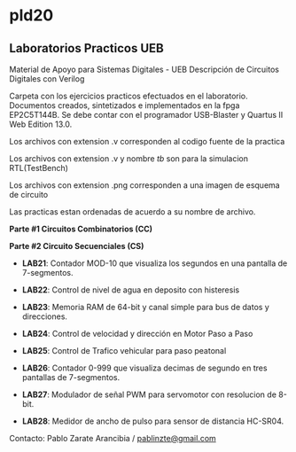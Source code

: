 # pld20
## Laboratorios Practicos UEB
Material de Apoyo para Sistemas Digitales - UEB
Descripción de Circuitos Digitales con Verilog

Carpeta con los ejercicios practicos efectuados en el laboratorio.
Documentos creados, sintetizados e implementados en la fpga EP2C5T144B.
Se debe contar con el programador USB-Blaster y Quartus II Web Edition 13.0.

Los archivos con extension .v corresponden al codigo fuente de la practica

Los archivos con extension .v y nombre _tb_ son para la simulacion RTL(TestBench)

Los archivos con extension .png corresponden a una imagen de esquema de circuito

Las practicas estan ordenadas de acuerdo a su nombre de archivo.


**Parte #1 Circuitos Combinatorios (CC)**

**Parte #2 Circuito Secuenciales (CS)**

- **LAB21**: Contador MOD-10 que visualiza los segundos en una pantalla de 7-segmentos.

- **LAB22**: Control de nivel de agua en deposito con histeresis 
  
- **LAB23**: Memoria RAM de 64-bit y canal simple para bus de datos y direcciones.

- **LAB24**: Control de velocidad y dirección en Motor Paso a Paso 

- **LAB25**: Control de Trafico vehicular para paso peatonal

- **LAB26**: Contador 0-999 que visualiza decimas de segundo en tres pantallas de 7-segmentos.

- **LAB27**: Modulador de señal PWM para servomotor con resolucion de 8-bit.

- **LAB28**: Medidor de ancho de pulso para sensor de distancia HC-SR04.

  
Contacto:
Pablo Zarate Arancibia / pablinzte@gmail.com  
